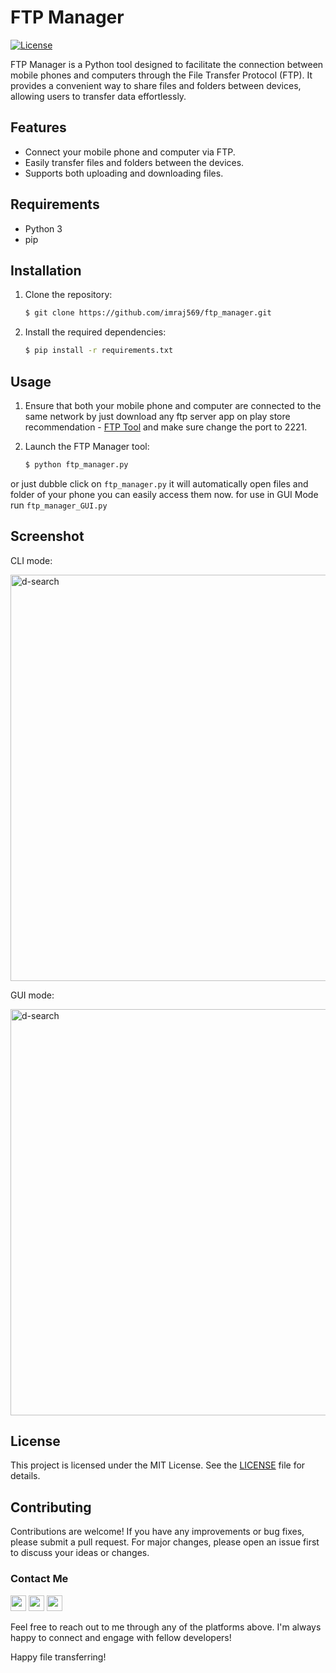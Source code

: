 # FTP Manager

[![License](https://img.shields.io/badge/License-MIT-blue.svg)](https://opensource.org/licenses/MIT)

FTP Manager is a Python tool designed to facilitate the connection between mobile phones and computers through the File Transfer Protocol (FTP). It provides a convenient way to share files and folders between devices, allowing users to transfer data effortlessly.

## Features

- Connect your mobile phone and computer via FTP.
- Easily transfer files and folders between the devices.
- Supports both uploading and downloading files.

## Requirements

- Python 3
- pip

## Installation

1. Clone the repository:

   ```bash
   $ git clone https://github.com/imraj569/ftp_manager.git
   ```

2. Install the required dependencies:

   ```bash
   $ pip install -r requirements.txt
   ```

## Usage

1. Ensure that both your mobile phone and computer are connected to the same network by just download any ftp server app on play store recommendation - [FTP Tool](https://play.google.com/store/apps/details?id=com.litesapp.ftp) and make sure change the port to 2221.

2. Launch the FTP Manager tool:

   ```bash
   $ python ftp_manager.py
   ```
  or just dubble click on `ftp_manager.py` it will automatically open files and folder of your phone you can easily access them now. for use in GUI Mode run `ftp_manager_GUI.py` 
  
## Screenshot
CLI mode:

<img width="650" alt="d-search" src="https://github.com/imraj569/ftpmanager/assets/53007802/12cb80af-3c6e-4459-9767-8bff7ade256e">

GUI mode:

<img width="650" alt="d-search" src="https://user-images.githubusercontent.com/53007802/159110340-7a3bf24d-4419-46ee-9dd7-96b8b5b4b800.jpg">

## License

This project is licensed under the MIT License. See the [LICENSE](LICENSE) file for details.

## Contributing

Contributions are welcome! If you have any improvements or bug fixes, please submit a pull request. For major changes, please open an issue first to discuss your ideas or changes.

### Contact Me

[<img src="https://cdn.icon-icons.com/icons2/1488/PNG/512/5293-facebook_102565.png" width="25px">](https://fb.com/im.raj.569)
[<img src="https://cdn.icon-icons.com/icons2/122/PNG/512/twitter_socialnetwork_20007.png" width="25px">](https://twitter.com/imraj569)
[<img src="https://cdn.icon-icons.com/icons2/1183/PNG/512/1490133459-social-icons04_82211.png" width="25px">](https://instagram.com/im.raj.569)

Feel free to reach out to me through any of the platforms above. I'm always happy to connect and engage with fellow developers!

Happy file transferring!
